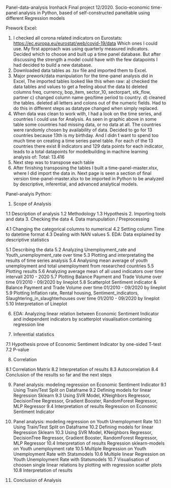 Panel-data-analysis
Ironhack Final project 12/2020. Socio-economic time-panel analysis in Python, based of self-constructed paneltable using different Regression models

Prework Excel:
1. I checked all corona related indicators on Eurostats: https://ec.europa.eu/eurostat/web/covid-19/data
 Which ones I could use. My first approach was using quarterly measured indicators. Decided which to choose and built up a time panel database. 
 But after discussing the strength a model could have with the few datapoints I had decided to build a new database.
2. Downloaded data tables as .tsv file and imported them to Excel.
3. Major prework/data manipulation for the time-panel analysis did in Excel, The imported tables looked like this when raw:
a) checked the data tables and values to get a feeling about the data
b) deleted columns freq, currency, bop_item, sector_10, sectorpart, stk_flow, partner
c) changed column name geo/time period to country.
d) cleaned the tables. deleted all letters and colons out of the numeric fields. Had to do this in different steps as datatype changed when simply replaced.
4. When data was clean to work with, I had a look on the time series, and countries I could use for Analysis. As seen in graphic above in some table some 
countries had missing data, or no data at all.
The countries were randomly chosen by availability of data. Decided to go for 13 countries because 13th is my birthday. And I didn ́t want to spend 
too much time on creating a time series panel table. For each of the 13 countries there exist 8 indicators and 129 data points for each indicator, 
leads to a total datapoints for modelbuilding in machine learning analysis of:
Total: 13.416
5. Next step was to transpose each table
6. After finishing transposing the tables I built a time-panel-master.xlsx, where I did import the data in. Next page is seen a section of final version 
time-panel-master.xlsx to be imported in Python to be analyzed by descriptive, inferential, and advanced analytical models.

Panel-analyis Python:
1. Scope of Analysis

1.1 Description of analysis
1.2 Methodology
1.3 Hypothesis
2. Importing tools and data
3. Checking the data
4. Data manupulation / Preprocessing

4.1 Changing the categorical columns to numerical
4.2 Setting column Time to datetime format
4.3 Dealing with NAN values
5. EDA: Data explained by descriptive statistics

5.1 Describing the data
5.2 Analyzing Unemployment_rate and Youth_unemployment_rate over time
5.3 Plotting and interpretating the results of time series analysis
5.4 Analysing mean average of youth unemployment and total unemployment from researched countries
5.5 Plotting results
5.6 Analyzing average mean of all used indicators over time intervall 2010 - 2020
5.7 Plotting Balance Payment and Trade Volume over time 01/2010 - 09/2020 by lineplot
5.8 Scatterplot Sentiment indicator & Balance Payment and Trade Volume over time 01/2010 - 09/2020 by lineplot
5.9 Plotting Inflation rate, Rental housing, Sentiment_indicators, Slaughtering_in_slaughterhouses over time 01/2010 - 09/2020 by lineplot
5.10 Interpretation of Lineplot 

6. EDA: Analyzing linear relation between Economic Sentiment Indicator and independent indicators by scatterplot visualisation containing regression line

7. Inferential statistics

7.1 Hypothesis prove of Economic Sentiment Indicator by one-sided T-test
7.2 P-value

8. Correlation

8.1 Correlation Matrix
8.2 Interpretation of results
8.3 Autocorrelation
8.4 Conclusion of the results so far and the next steps

9. Panel analysis: modeling regression on Economic Sentiment Indicator
9.1 Using Train/Test Split on Dataframe
9.2 Defining models for linear Regression Sklearn
9.3 Using SVR Model, KNeighbors Regressor, DecisionTree Regressor, Gradient Booster, RandomForest Regressor, MLP Regressor
9.4 Interpretation of results Regression on Economic Sentiment Indicator

10. Panel analysis: modeling regression on Youth Unemployment Rate
10.1 Using Train/Test Split on Dataframe
10.2 Defining models for linear Regression Sklearn
10.3 Using SVR Model, KNeighbors Regressor, DecisionTree Regressor, Gradient Booster, RandomForest Regressor, MLP Regressor
10.4 Interpretation of results Regression sklearn-models on Youth unemployment rate 10.5 Multiple Regression on Youth Unemployment Rate with Statsmodels
10.6 Multiple linear Regression on Youth Unemployment Rate with Statsmodels 10.7 Visualisation of choosen single linear relations by plotting with regression scatter plots 10.8 Interpretation of results

11. Conclusion of Analysis
